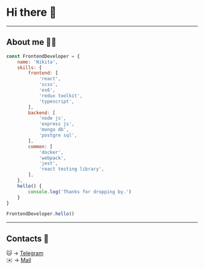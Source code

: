 # Hi there 👋
___
## About me 🧑‍💻
~~~javascript
const FrontendDeveloper = {
    name: 'Nikita',
    skills: {
        frontend: [
            'react',
            'scss',
            'es6',
            'redux toolkit',
            'typescript',
        ],
        backend: [
            'node js',
            'express js',
            'mongo db',
            'postgre sql',
        ],
        common: [
            'docker',
            'webpack',
            'jest',
            'react testing library',
        ],
    },
    hello() {
        console.log('Thanks for dropping by.')
    }
}

FrontendDeveloper.hello()
~~~
___
## Сontacts 👀
🐱 -> [Telegram](https://t.me/dvun0g)
<br />
✉️ -> [Mail](mailto:admin@cloudhadoop.com)
